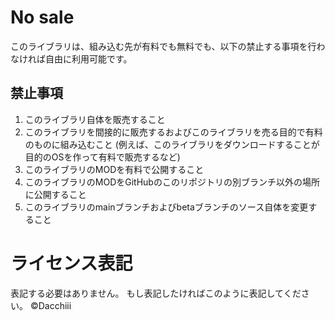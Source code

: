 # No sale
このライブラリは、組み込む先が有料でも無料でも、以下の禁止する事項を行わなければ自由に利用可能です。
## 禁止事項
1. このライブラリ自体を販売すること
2. このライブラリを間接的に販売するおよびこのライブラリを売る目的で有料のものに組み込むこと  (例えば、このライブラリをダウンロードすることが目的のOSを作って有料で販売するなど)
4. このライブラリのMODを有料で公開すること
5. このライブラリのMODをGitHubのこのリポジトリの別ブランチ以外の場所に公開すること
6. このライブラリのmainブランチおよびbetaブランチのソース自体を変更すること
# ライセンス表記
表記する必要はありません。
もし表記したければこのように表記してください。
©Dacchiii
